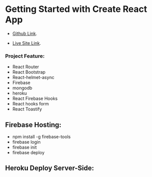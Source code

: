 # Getting Started with Create React App

- [Github Link](https://github.com/ProgrammingHeroWC4/warehouse-management-client-side-mdshohed).

- [Live Site Link](https://github.com/ProgrammingHeroWC4/warehouse-management-client-side-mdshohed).


### Project Feature:
- React Router 
- React Bootstrap 
- React-helmet-async
- Firebase 
- mongodb
- heroku
- React Firebase Hooks
- React hooks form 
- React Toastify

## Firebase Hosting: 
- npm install -g firebase-tools
- firebase login
- firebase init
- firebase deploy

## Heroku Deploy Server-Side:
